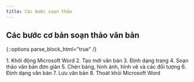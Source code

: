 ```yaml
---
title: Các bước soạn thảo
---
```


## Các bước cơ bản soạn thảo văn bản

{::options parse_block_html="true" /}
<div class="list-group">
1. Khởi động Microsoft Word
2. Tạo mới văn bản
3. Định dạng trang
4. Soạn thảo văn bản đơn giản
5. Chèn bảng, hình ảnh, hình vẽ và các đối tượng
6. Định dạng văn bản
7. Lưu văn bản
8. Thoát khỏi Microsoft Word
</div>